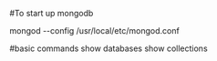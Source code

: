 #To start up mongodb

mongod --config /usr/local/etc/mongod.conf


#basic commands
show databases
show collections
